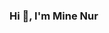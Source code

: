 ### Hi 👋, I'm Mine Nur

<!--
**curlyengineer/curlyengineer** is a ✨ _special_ ✨ repository because its `README.md` (this file) appears on your GitHub profile.
 <h2> I'm a student at Süleyman Demirel Üniversity and trying to train myself as a data scientist. </h2> 
Here are some ideas to get you started:

- 🔭 I’m currently working on EduGames 
- 🌱 I’m currently learning Python, R
- 🤔 I’m looking for help with data science, data mining, machine learning
- 💬 Ask me about c#, Asp.Net
- 📫 How to reach me minenur.kaya[at]gmail.com
- ⚡ Fun fact: Herbal Tea :D 
-->
